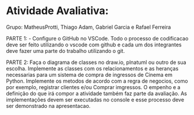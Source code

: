# Atividade Avaliativa:

Grupo: MatheusProtti, Thiago Adam, Gabriel Garcia e Rafael Ferreira

PARTE 1: - Configure o GitHub no VSCode. Todo o processo de codificacao deve ser feito utilizando o vscode com github e cada um dos integrantes deve fazer uma parte do trabalho utilizando o git. 

PARTE 2: Faça o diagrama de classes no draw.io, plnatuml ou outro de sua escolha. Implemente as classes com os relacionamentos e as heranças necessarias para um sistema de compra de ingressos de Cinema em Python. Implemente os metodos de acordo com a regra de negocios, como por exemplo, registrar clientes e/ou Comprar imgressos. O empenho e a definição do que irá compor a atividade também faz parte da avaliação. As implementações devem ser executadas no console e esse processo deve ser demonstrado na apresentacao.
